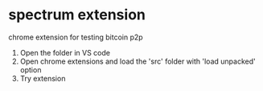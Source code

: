 # spectrum extension
 chrome extension for testing bitcoin p2p




1. Open the folder in VS code
2. Open chrome extensions and load the 'src' folder with 'load unpacked' option
3. Try extension
